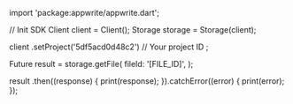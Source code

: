 import 'package:appwrite/appwrite.dart';

// Init SDK
Client client = Client();
Storage storage = Storage(client);

client
    .setProject('5df5acd0d48c2') // Your project ID
;

Future result = storage.getFile(
    fileId: '[FILE_ID]',
);

result
  .then((response) {
    print(response);
  }).catchError((error) {
    print(error);
  });